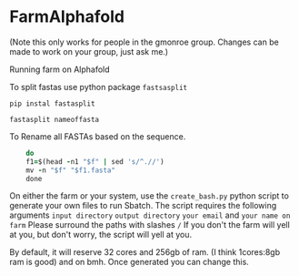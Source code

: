 # FarmAlphafold
(Note this only works for people in the gmonroe group. Changes can be made to work on your group, just ask me.)


Running farm on Alphafold 


To split fastas
use python package `fastsasplit`

`pip instal fastasplit`

`fastasplit nameoffasta`

To Rename all FASTAs based on the sequence.

```for f in *.fasta
    do
    f1=$(head -n1 "$f" | sed 's/^.//')
    mv -n "$f" "$f1.fasta"
    done
```

On either the farm or your system, use the `create_bash.py` python script to generate your own files to run Sbatch. The script requires the following arguments `input directory` `output directory` `your email` and `your name on farm` Please surround the paths with slashes `/` If you don't the farm will yell at you, but don't worry, the script will yell at you. 

By default, it will reserve 32 cores and 256gb of ram. (I think 1cores:8gb ram is good) and on bmh. Once generated you can change this. 
